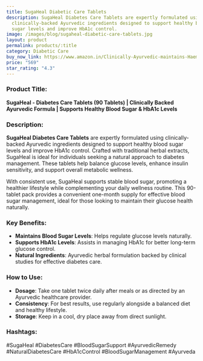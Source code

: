 ```yaml
---
title: SugaHeal Diabetic Care Tablets
description: SugaHeal Diabetes Care Tablets are expertly formulated using
  clinically-backed Ayurvedic ingredients designed to support healthy blood
  sugar levels and improve HbA1c control.
image: /images/blog/sugaheal-diabetic-care-tablets.jpg
layout: product
permalink: products/:title
category: Diabetic Care
buy_now_link: https://www.amazon.in/Clinically-Ayurvedic-maintains-Haemoglobin-Hypoglycemia/dp/B08C7Y4VW6/ref=sr_1_1_sspa?crid=SRO83XQ158A7&tag=m0150-21
price: "569"
star_rating: "4.3"
---
```

### Product Title:
**SugaHeal - Diabetes Care Tablets (90 Tablets) | Clinically Backed Ayurvedic Formula | Supports Healthy Blood Sugar & HbA1c Levels**

### Description:
**SugaHeal Diabetes Care Tablets** are expertly formulated using clinically-backed Ayurvedic ingredients designed to support healthy blood sugar levels and improve HbA1c control. Crafted with traditional herbal extracts, SugaHeal is ideal for individuals seeking a natural approach to diabetes management. These tablets help balance glucose levels, enhance insulin sensitivity, and support overall metabolic wellness. 

With consistent use, SugaHeal supports stable blood sugar, promoting a healthier lifestyle while complementing your daily wellness routine. This 90-tablet pack provides a convenient one-month supply for effective blood sugar management, ideal for those looking to maintain their glucose health naturally.

### Key Benefits:
- **Maintains Blood Sugar Levels**: Helps regulate glucose levels naturally.
- **Supports HbA1c Levels**: Assists in managing HbA1c for better long-term glucose control.
- **Natural Ingredients**: Ayurvedic herbal formulation backed by clinical studies for effective diabetes care.

### How to Use:
- **Dosage**: Take one tablet twice daily after meals or as directed by an Ayurvedic healthcare provider.
- **Consistency**: For best results, use regularly alongside a balanced diet and healthy lifestyle.
- **Storage**: Keep in a cool, dry place away from direct sunlight.

### Hashtags:
#SugaHeal #DiabetesCare #BloodSugarSupport #AyurvedicRemedy #NaturalDiabetesCare #HbA1cControl #BloodSugarManagement #Ayurveda
